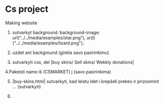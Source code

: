 # Cs project
 Making website

1. sutvarkyt background: background-image: url("../../media/examples/star.png"),
                  ur(l)("../../media/examples/lizard.png");

2. uzdet ant background (ginkla savo pasirinkimu)

3. sutvarkyti css, del |buy skins/ Sell skins/ Wekkly donations|

4.Pakeisti name iš (CSMARKET) į (savo pasirinkima)

5. |buy-skins.html|  sutvarkyti, kad leistu idet i krepšeli prekes ir prizoomint ... (sutvarkyti)

6.